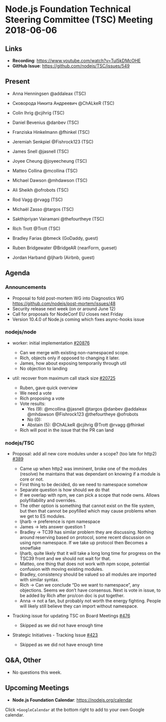 # Node.js Foundation Technical Steering Committee (TSC) Meeting 2018-06-06

## Links

* **Recording**: https://www.youtube.com/watch?v=Tul5kDMcOHE
* **GitHub Issue**: https://github.com/nodejs/TSC/issues/549

## Present

* Anna Henningsen @addaleax (TSC)
* Сковорода Никита Андреевич @ChALkeR (TSC)
* Colin Ihrig @cjihrig (TSC)
* Daniel Bevenius @danbev (TSC)
* Franziska Hinkelmann @fhinkel (TSC)
* Jeremiah Senkpiel @Fishrock123 (TSC)
* James Snell @jasnell (TSC)
* Joyee Cheung @joyeecheung (TSC)
* Matteo Collina @mcollina (TSC)
* Michael Dawson @mhdawson (TSC)
* Ali Sheikh @ofrobots (TSC)
* Rod Vagg @rvagg (TSC)
* Michaël Zasso @targos (TSC)
* Sakthipriyan Vairamani @thefourtheye (TSC)
* Rich Trott @Trott (TSC)

* Bradley Farias @bmeck (GoDaddy, guest)
* Ruben Bridgewater @BridgeAR (nearForm, gueset)
* Jordan Harband @ljharb (Airbnb, guest)


## Agenda

### Announcements

* Proposal to fold post-mortem WG into Diagnostics WG https://github.com/nodejs/post-mortem/issues/48
* Security release next week (on or around June 12)
* Call for proposals for NodeConf EU closes next Friday
* Version 10.4.0 of Node.js coming which fixes async-hooks issue

### nodejs/node

* worker: initial implementation [#20876](https://github.com/nodejs/node/pull/20876)
  * Can we merge with existing non-namespaced scope.
  * Rich, objects only if opposed to changing it later.
  * James, how about exposing temporarily through util
  * No objection to landing

* util: recover from maximum call stack size [#20725](https://github.com/nodejs/node/pull/20725)
  * Ruben, gave quick overview
  * We need a vote
  * Rich proposing a vote
  * Vote results:
    * Yes (9): @mcollina @jasnell @targos @danbev @addaleax @mhdawson @Fishrock123 @thefourtheye @ofrobots
    * No (0):
    * Abstain (5): @ChALkeR @cjihrig @Trott @rvagg @fhinkel
  * Rich will post in the issue that the PR can land

### nodejs/TSC

* Proposal: add all new core modules under a scope? (too late for http2) [#389](https://github.com/nodejs/TSC/issues/389)
  * Came up when http2 was imminent, broke one of the modules (resolve) he maintains that was
    dependant on knowing if a module is core or not.
  * First thing to be decided, do we need to namespace somehow
  * Separate question is how should we do that
  * If we overlap with npm, we can pick a scope that node owns.  Allows polyfillability and overrides.
  * The other option is something that cannot exist on the file system, but then that cannot be poyfilled
    which may cause problems when we get to ES modules.
  * ljharb -> preference is npm namespace
  * James -> lets answer question 1
  * Bradley -> TC39 has similar problem they are discussing. Nothing around reserving based on
    protocol, some recent discussion on using npm namespace.  If we take up protocol then
    Becomes a snowflake
  * ljharb, quite likely that it will take a long long time for progress on the TSC39 front and we should
    not wait for that.
  * Matteo, one thing that does not work with npm scope, potential confusion with moving existing
    modules.
  * Bradley, consistency should be valued so all modules are imported with similar syntax.
  * Rich -> Can we conclude “Do we want to namespace”, any objections.  Seems we don’t
    have consensus.  Next is vote in issue, to be added by Rich after pro/con doc is put together.
  * Anna -> not a fan, but probably not worth the energy fighting.  People will likely still believe
    they can import without namespace.

* Tracking issue for updating TSC on Board Meetings [#476](https://github.com/nodejs/TSC/issues/476)
  * Skipped as we did not have enough time
* Strategic Initiatives - Tracking Issue [#423](https://github.com/nodejs/TSC/issues/423)
  * Skipped as we did not have enough time

## Q&A, Other
  * No questions this week.

## Upcoming Meetings

* **Node.js Foundation Calendar**: https://nodejs.org/calendar

Click `+GoogleCalendar` at the bottom right to add to your own Google calendar.
